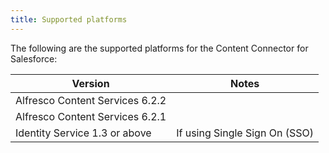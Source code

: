 ```yaml
---
title: Supported platforms
---
```


The following are the supported platforms for the Content Connector for Salesforce:

| Version | Notes |
| ------- | ----- |
| Alfresco Content Services 6.2.2 |  |
| Alfresco Content Services 6.2.1 |  |
| Identity Service 1.3 or above | If using Single Sign On (SSO) |
